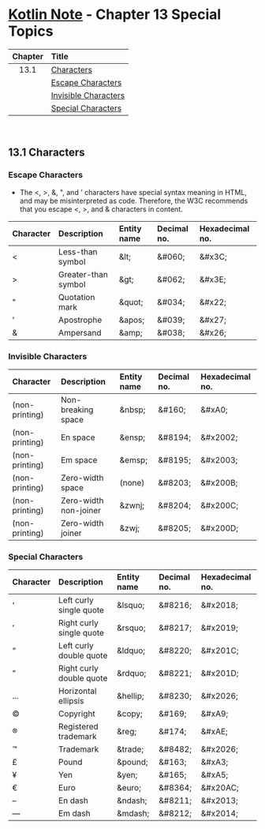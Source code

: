 # [Kotlin Note](../../README.md) - Chapter 13 Special Topics
| Chapter | Title |
| :-: | :- |
| 13.1 | [Characters](#131-characters) |
|  | [Escape Characters](#escape-characters) |
|  | [Invisible Characters](#invisible-characters) |
|  | [Special Characters](#special-characters) |

<br>

## 13.1 Characters
### Escape Characters
- The <, >, &, ", and ' characters have special syntax meaning in HTML, and may be misinterpreted as code. Therefore, the W3C recommends that you escape <, >, and & characters in content.

| Character | Description | Entity name | Decimal no. | Hexadecimal no. |
| :-- | :-- | :-- | :-- | :-- |
| < | Less-than symbol | \&lt; | \&#060; | \&#x3C; |
| > | Greater-than symbol | \&gt; | \&#062; | \&#x3E; |
| " | Quotation mark | \&quot; | \&#034; | \&#x22; |
| ' | Apostrophe | \&apos; | \&#039; | \&#x27; |
| & | Ampersand | \&amp; | \&#038; | \&#x26; |

### Invisible Characters
| Character | Description | Entity name | Decimal no. | Hexadecimal no. |
| :-- | :-- | :-- | :-- | :-- |
| (non-printing) | Non-breaking space | \&nbsp; | \&#160; | \&#xA0; |
| (non-printing) | En space | \&ensp; | \&#8194; | \&#x2002; |
| (non-printing) | Em space | \&emsp; | \&#8195; | \&#x2003; |
| (non-printing) | Zero-width space | (none) | \&#8203; | \&#x200B; |
| (non-printing) | Zero-width non-joiner | \&zwnj; | \&#8204; | \&#x200C; |
| (non-printing) | Zero-width joiner | \&zwj; | \&#8205; | \&#x200D; |

### Special Characters
| Character | Description | Entity name | Decimal no. | Hexadecimal no. |
| :-- | :-- | :-- | :-- | :-- |
| ‘ | Left curly single quote | \&lsquo; | \&#8216; | \&#x2018; |
| ’ | Right curly single quote | \&rsquo; | \&#8217; | \&#x2019; |
| “ | Left curly double quote | \&ldquo; | \&#8220; | \&#x201C; |
| ” | Right curly double quote | \&rdquo; | \&#8221; | \&#x201D; |
| ... | Horizontal ellipsis | \&hellip; | \&#8230; | \&#x2026; |
| © | Copyright | \&copy; | \&#169; | \&#xA9; |
| ® | Registered trademark | \&reg; | \&#174; | \&#xAE; |
| ™ | Trademark | \&trade; | \&#8482; | \&#x2026; |
| £ | Pound | \&pound; | \&#163; | \&#xA3; |
| ¥ | Yen | \&yen; | \&#165; | \&#xA5; |
| € | Euro | \&euro; | \&#8364; | \&#x20AC; |
| – | En dash | \&ndash; | \&#8211; | \&#x2013; |
| — | Em dash | \&mdash; | \&#8212; | \&#x2014; |

<br>
